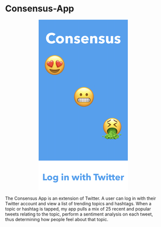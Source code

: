 # Consensus-App

<p align="center">
  <img src="https://github.com/drkuster/Consensus-App/blob/master/Consensus_Screenshots/IMG_3771.PNG?raw=true">
</p>

The Consensus App is an extension of Twitter. A user can log in with their Twitter account and view a list of trending topics and hashtags. When a topic or hashtag is tapped, my app pulls a mix of 25 recent and popular tweets relating to the topic, perform a sentiment analysis on each tweet, thus determining how people feel about that topic.
